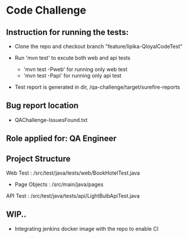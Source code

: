 # Code Challenge

## Instruction for running the tests:

- Clone the repo and checkout branch "feature/lipika-QloyalCodeTest"
- Run 'mvn test' to excute both web and api tests
  - 'mvn test -Pweb' for running only web test
  - 'mvn test -Papi' for running only api test
  
- Test report is generated in dir, /qa-challenge/target/surefire-reports

## Bug report location 

- QAChallenge-IssuesFound.txt

## Role applied for: QA Engineer

## Project Structure

Web Test : /src/test/java/tests/web/BookHotelTest.java
  - Page Objects : /src/main/java/pages

API Test : /src/test/java/tests/api/LightBulbApiTest.java

## WIP..
* Integrating jenkins docker image with the repo to enable CI 

